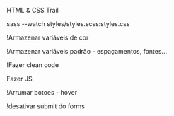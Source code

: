 HTML & CSS Trail

sass --watch styles/styles.scss:styles.css

!Armazenar variáveis de cor

!Armazenar variáveis padrão - espaçamentos, fontes...

!Fazer clean code

Fazer JS

!Arrumar botoes - hover

!desativar submit do forms
